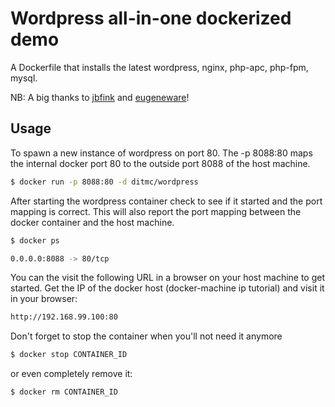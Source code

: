 # Wordpress all-in-one dockerized demo

A Dockerfile that installs the latest wordpress, nginx, php-apc, php-fpm, mysql.

NB: A big thanks to [jbfink](https://github.com/jbfink/docker-wordpress) and [eugeneware](https://github.com/eugeneware/docker-wordpress-nginx)!

## Usage

To spawn a new instance of wordpress on port 80. The -p 8088:80 maps the internal docker port 80 to the outside port 8088 of the host machine.

```bash
$ docker run -p 8088:80 -d ditmc/wordpress
```

After starting the wordpress container check to see if it started and the port mapping is correct.  This will also report the port mapping between the docker container and the host machine.

```bash
$ docker ps

0.0.0.0:8088 -> 80/tcp
```

You can the visit the following URL in a browser on your host machine to get started. Get the IP of the docker host (docker-machine ip tutorial) and visit it in your browser:

```bash
http://192.168.99.100:80
```

Don't forget to stop the container when you'll not need it anymore

```bash
$ docker stop CONTAINER_ID
```

or even completely remove it:

```bash
$ docker rm CONTAINER_ID
```
